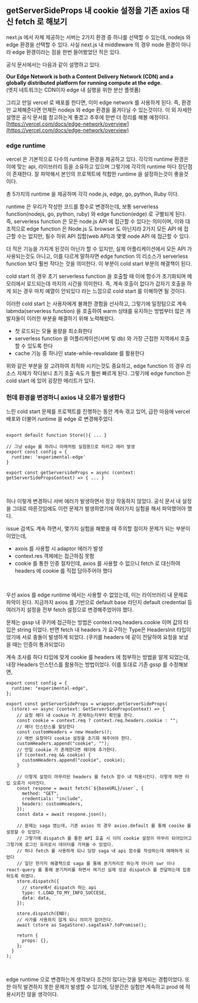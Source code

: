 ## getServerSideProps 내 cookie 설정을 기존 axios 대신 fetch 로 해보기

next.js 에서 자체 제공하는 서버는 2가지 환경 중 하나를 선택할 수 있는데, nodejs 와 edge 환경을 선택할 수 있다. 사실 next.js 내 middleware 의 경우 node 환경이 아니라 edge 환경이라는 점을 한번 들어봤었던 적은 있다. <br />

공식 문서에서는 다음과 같이 설명하고 있다. <br />

<strong>Our Edge Network is both a Content Delivery Network (CDN) and a globally distributed platform for running compute at the edge.</strong><br />
(엣지 네트워크는 CDN이자 edge 내 실행을 위한 분산 플렛폼)
<br />

그리고 만일 vercel 로 배포를 한다면, 이미 edge network 를 사용하게 된다. 즉, 환경만 교체해준다면 언제든 nodejs 와 edge 환경을 옮겨다닐 수 있는것이다. 이 외 자세한 설명은 공식 문서를 참고하는게 좋겠고 추후에 한번 더 정리를 해볼 예정이다.<br />
[https://vercel.com/docs/edge-network/overview](https://vercel.com/docs/edge-network/overview)
<br />

### edge runtime

vercel 은 기본적으로 다수의 runtime 환경을 제공하고 있다. 각각의 runtime 환경은 이에 맞는 api, 라이브러리 등을 소유하고 있으며 그렇기에 각각의 runtime 마다 장단점이 존재한다. 잘 파악해서 본인의 프로젝트에 적합한 runtime 을 설정하는것이 좋을것이다. <br />

총 5가지의 runtime 을 제공하며 각각 node.js, edge, go, python, Ruby 이다.
<br />

runtime 은 우리가 작성한 코드를 함수로 변경하는데, 보통 serverless function(nodejs, go, python, ruby) 와 edge function(edge) 로 구별되게 된다. 즉, serverless function 은 모든 node.js API 에 접근할 수 있다는 의미이며, 이와 대조적으로 edge function 은 Node.js 도 browser 도 아닌지라 2가지 모든 API 에 접근할 수는 없지만, 필수 하위 API 집합(web API)과 몇몇 node API 에 접근할 수 있다. <br />

더 적은 기능을 가지게 된것이 아닌가 할 수 있지만, 실제 어플리케이션에서 모든 API 가 사용되는것도 아니고, 이를 다르게 말하자면 edge function 의 리소스가 serverless function 보다 훨씬 작다는 것을 의미한다. 이 부분이 cold start 부분의 해결책이 된다. <br />

cold start 의 경우 초기 serverless function 을 호출할 때 이에 함수가 초기화되며 메모리에서 로드되는데 까지의 시간을 의미한다. 즉, 계속 호출이 없다가 갑자기 호출을 하게 되는 경우 마치 예열이 안되있다 라는 느낌으로 cold start 를 이해하면 될 것이다. <br />

이러한 cold start 는 사용자에게 불쾌한 경험을 선사하고, 그렇기에 일정텀으로 계속 labmda(serverless function) 을 호출하여 warm 상태를 유지하는 방법부터 많은 개발자들이 이러한 부분을 해결하기 위해 노력해왔다. <br />

- 첫 로드되는 모듈 용량을 최소화한다
- serverless function 을 어플리케이션(서버 및 db) 와 가장 근접한 지역에서 호출할 수 있도록 한다
- cache 기능 중 하나인 state-while-revalidate 를 활용한다
  <br />

위와 같은 부분을 잘 고려하여 최적화 시키는것도 중요하고, edge function 의 경우 리소스 자체가 작다보니 초기 호출 속도가 훨씬 빠르게 된다. 그렇기에 edge function 은 cold start 에 있어 굉장한 메리트가 있다.

### 헌데 환경을 변경하니 axios 내 오류가 발생한다

느린 cold start 문제를 프로젝트를 진행하는 동안 계속 겪고 있어, 급한 마음에 vercel 배포와 더불어 runtime 을 edge 로 변경해주었다. <br />

```tsx

export default function Store(){ ... }

// 그냥 edge 를 하려니 아래처럼 실험용으로 하라고 에러 발생
export const config = {
  runtime: 'experimental-edge'
}

export const getServersideProps = async (context: getServerSidePropsContext) => { ... }

```

<br />

허나 이렇게 변경하니 서버 에러가 발생하면서 정상 작동하지 않았다. 공식 문서 내 설정을 그대로 따른것임에도 이런 문제가 발생하였기에 여러가지 실험을 해서 파악했어야 했다.
<br />

issue 검색도 계속 하면서, 몇가지 실험을 해봤을 때 주의할 점이자 문제가 되는 부분이 이었는데, <br />

- axois 를 사용할 시 adaptor 에러가 발생
- context.res 객체에는 접근하짐 못함
- cookie 를 통한 인증 절차인데, axios 를 사용할 수 없으니 fetch 로 대신하여 headers 에 cookie 를 직접 담아주어야 했다

<br />

우선 axios 를 edge runtime 에서는 사용할 수 없었는데, 이는 라이브러리 내 문제로 파악이 된다. 지금까지 axios 를 기반으로 default base 라던지 default credential 등 여러가지 설정을 전부 fetch 설정으로 변경해주었어야 했다. <br />

문제는 gssp 내 쿠키에 접근하는 방법은 context.req.headers.cookie 이며 값의 타입은 string 이었다. 반면 fetch 내 headers 가 요구하는 Type은 HeadersInit 타입이었기에 서로 충돌이 발생하게 되었다. (쿠키를 headers 에 같이 전달하여 요청을 보냈을 때는 인증이 통과되었다) <br />

계속 조사를 하다 타입에 맞게 cookie 를 headers 에 첨부하는 방법을 알게 되었는데, 내장 Headers 인스턴스를 활용하는 방법이었다. 이를 토대로 기존 gssp 를 수정해보면, <br />

```tsx
export const config = {
  runtime: "experimental-edge",
};

export const getServerSideProps = wrapper.getServerSideProps(
  (store) => async (context: GetServerSidePropsContext) => {
    // 요청 헤더 내 cookie 가 존재하는지부터 확인을 한다.
    const cookie = context.req ? context.req.headers.cookie : "";
    // 헤더 인스턴스를 할당한다
    const customHeaders = new Headers();
    // 매번 요청마다 cookie 설정을 초기화 해주어야 한다.
    customHeaders.append("cookie", "");
    // 만일 cookie 가 존재한다면 헤더에 추가한다.
    if (context.req && cookie) {
      customHeaders.append("cookie", cookie);
    }

    // 이렇게 설정이 마무리된 headers 를 fetch 함수 내 적용시킨다. 이렇게 하면 타입 오류가 사라진다.
    const respone = await fetch(`${baseURL}/user`, {
      method: "GET",
      credentials: "include",
      headers: customHeaders,
    });
    const data = await respone.json();

    // 문제는 saga 였는데, 기존 axios 의 경우 axios.default 를 통해 cooike 를 설정할 수 있었다.
    // 그렇기에 dispatch 를 통한 API 호출 시 이미 cookie 설정이 마무리 되어있어고 그렇기에 로그인 유저로서 데이터를 가져올 수 있었다.
    // 허나 fetch 를 사용하게 되니 당장 saga 내 api 함수를 작성하는데 애매하게 되었다
    // 일단 한가지 해결책으로 saga 를 통해 분기처리르 하는게 아니라 swr 이나 react-query 를 통해 분기처리를 하면서 여기선 실제 성공 dispatch 를 전달하는데 집중하도록 하였다.
    store.dispatch({
      // store에서 dispatch 하는 api
      type: t.LOAD_TO_MY_INFO_SUCCESE,
      data: data,
    });

    store.dispatch(END);
    // 사가를 사용하지 않게 되니 의미가 없어진다.
    await (store as SagaStore).sagaTask?.toPromise();

    return {
      props: {},
    };
  }
);
```

<br />

edge runtime 으로 변경하는게 생각보다 조건이 많다는것을 알게되는 경험이었다. 또한 아직 발견하지 못한 문제가 발생할 수 있기에, 당분간은 실험만 계속하고 prod 에 적용시키진 않을 생각이다.
